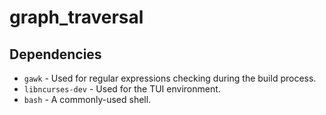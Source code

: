 # graph_traversal

## Dependencies
* `gawk` - Used for regular expressions checking during the build process.
* `libncurses-dev` - Used for the TUI environment.
* `bash` - A commonly-used shell.
